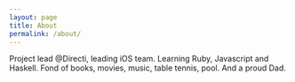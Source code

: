 ```yaml
---
layout: page
title: About
permalink: /about/
---
```


Project lead @Directi, leading iOS team. Learning Ruby, Javascript and Haskell. Fond of books, movies, music, table tennis, pool. And a proud Dad.
